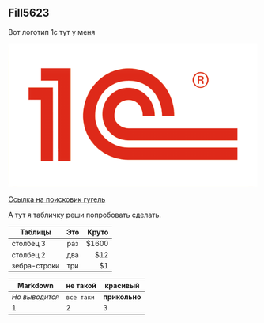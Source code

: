 ## Fill5623

Вот логотип 1с тут у меня

![alt-текст](https://github.com/fill5623/Fill5623/blob/main/%D0%B8%D0%B7%D0%BE%D0%B1%D1%80%D0%B0%D0%B6%D0%B5%D0%BD%D0%B8%D0%B5_2021-11-28_211823.png?raw=true)

[Ссылка на поисковик гугель](https://www.google.com)

А тут я табличку реши попробовать сделать.

| Таблицы       | Это                | Круто |
| ------------- |:------------------:| -----:|
| столбец 3     | раз    | $1600 |
| столбец 2     | два |   $12 |
| зебра-строки  | три         |    $1 |


Markdown | не такой | красивый
--- | --- | ---
*Но выводится* | `все таки` | **прикольно**
1 | 2 | 3
